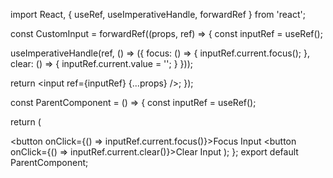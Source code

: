 import React, { useRef, useImperativeHandle, forwardRef } from 'react';

const CustomInput = forwardRef((props, ref) => { const inputRef = useRef();

useImperativeHandle(ref, () => ({ focus: () => { inputRef.current.focus(); }, clear: () => { inputRef.current.value = ''; } }));

return <input ref={inputRef} {...props} />; });

const ParentComponent = () => { const inputRef = useRef();

return (

<button onClick={() => inputRef.current.focus()}>Focus Input <button onClick={() => inputRef.current.clear()}>Clear Input
); };
export default ParentComponent;
